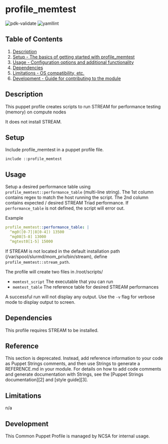 # profile_memtest

![pdk-validate](https://github.com/ncsa/puppet-profile_memtest/workflows/pdk-validate/badge.svg)
![yamllint](https://github.com/ncsa/puppet-profile_memtest/workflows/yamllint/badge.svg)

## Table of Contents

1. [Description](#description)
1. [Setup - The basics of getting started with profile_memtest](#setup)
1. [Usage - Configuration options and additional functionality](#usage)
1. [Dependencies](#dependencies)
1. [Limitations - OS compatibility, etc.](#limitations)
1. [Development - Guide for contributing to the module](#development)

## Description

This puppet profile creates scripts to run STREAM for performance testing (memory) on compute nodes

It does not install STREAM. 

## Setup

Include profile_memtest	in a puppet profile file.
```
include ::profile_memtest
```

## Usage

Setup a desired performance table using `profile_memtest::performance_table` (multi-line string).
The 1st column contains regex to match the host running the script.
The 2nd column contains expected / desired STREAM Triad performance.
If `performance_table` is not defined, the script will error out.

Example
```yaml
profile_memtest::performance_table: |
  ^mg0([0-7]|8[0-4]) 13500
  ^mg08[5-8] 13000
  ^mgtest0[1-5] 15000
```

If STREAM is not located in the default installation path (/var/spool/slurmd/mom_priv/bin/stream), define `profile_memtest::stream_path`.

The profile will create two files in /root/scripts/
- `memtest_script` The executable that you can run
- `memtest_table`  The reference table for desired STREAM performances

A successful run will not display any output. Use the `-v` flag for verbose mode to display output to screen.

## Dependencies

This profile requires STREAM to be installed. 

## Reference

This section is deprecated. Instead, add reference information to your code as
Puppet Strings comments, and then use Strings to generate a REFERENCE.md in your
module. For details on how to add code comments and generate documentation with
Strings, see the [Puppet Strings documentation][2] and [style guide][3].

## Limitations

n/a

## Development

This Common Puppet Profile is managed by NCSA for internal usage.
